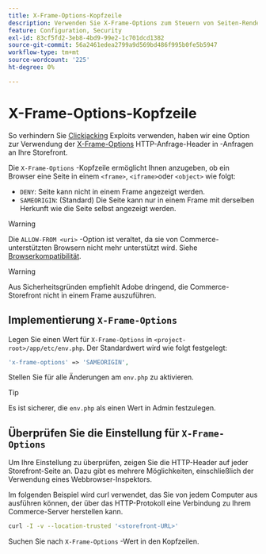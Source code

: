 ```yaml
---
title: X-Frame-Options-Kopfzeile
description: Verwenden Sie X-Frame-Options zum Steuern von Seiten-Renderings.
feature: Configuration, Security
exl-id: 83cf5fd2-3eb8-4bd9-99e2-1c701dcd1382
source-git-commit: 56a2461edea2799a9d569bd486f995b0fe5b5947
workflow-type: tm+mt
source-wordcount: '225'
ht-degree: 0%

---
```


# X-Frame-Options-Kopfzeile

So verhindern Sie [Clickjacking](https://owasp.org/www-community/attacks/Clickjacking) Exploits verwenden, haben wir eine Option zur Verwendung der [X-Frame-Options](https://datatracker.ietf.org/doc/html/rfc7034) HTTP-Anfrage-Header in -Anfragen an Ihre Storefront.

Die `X-Frame-Options` -Kopfzeile ermöglicht Ihnen anzugeben, ob ein Browser eine Seite in einem `<frame>`, `<iframe>`oder `<object>` wie folgt:

- `DENY`: Seite kann nicht in einem Frame angezeigt werden.
- `SAMEORIGIN`: (Standard) Die Seite kann nur in einem Frame mit derselben Herkunft wie die Seite selbst angezeigt werden.

>[!WARNING]
>
>Die `ALLOW-FROM <uri>` -Option ist veraltet, da sie von Commerce-unterstützten Browsern nicht mehr unterstützt wird. Siehe [Browserkompatibilität](https://developer.mozilla.org/en-US/docs/Web/HTTP/Headers/X-Frame-Options#browser_compatibility).

>[!WARNING]
>
>Aus Sicherheitsgründen empfiehlt Adobe dringend, die Commerce-Storefront nicht in einem Frame auszuführen.

## Implementierung `X-Frame-Options`

Legen Sie einen Wert für `X-Frame-Options` in `<project-root>/app/etc/env.php`. Der Standardwert wird wie folgt festgelegt:

```php
'x-frame-options' => 'SAMEORIGIN',
```

Stellen Sie für alle Änderungen am `env.php` zu aktivieren.

>[!TIP]
>
>Es ist sicherer, die `env.php` als einen Wert in Admin festzulegen.

## Überprüfen Sie die Einstellung für `X-Frame-Options`

Um Ihre Einstellung zu überprüfen, zeigen Sie die HTTP-Header auf jeder Storefront-Seite an. Dazu gibt es mehrere Möglichkeiten, einschließlich der Verwendung eines Webbrowser-Inspektors.

Im folgenden Beispiel wird curl verwendet, das Sie von jedem Computer aus ausführen können, der über das HTTP-Protokoll eine Verbindung zu Ihrem Commerce-Server herstellen kann.

```bash
curl -I -v --location-trusted '<storefront-URL>'
```

Suchen Sie nach `X-Frame-Options` -Wert in den Kopfzeilen.
